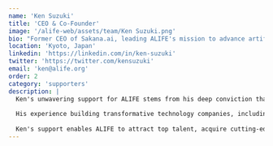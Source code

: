 ```yaml
---
name: 'Ken Suzuki'
title: 'CEO & Co-Founder'
image: '/alife-web/assets/team/Ken Suzuki.png'
bio: "Former CEO of Sakana.ai, leading ALIFE's mission to advance artificial life research"
location: 'Kyoto, Japan'
linkedin: 'https://linkedin.com/in/ken-suzuki'
twitter: 'https://twitter.com/kensuzuki'
email: 'ken@alife.org'
order: 2
category: 'supporters'
description: |
  Ken's unwavering support for ALIFE stems from his deep conviction that artificial life research represents the future of computing. As a visionary entrepreneur, he provides both strategic direction and substantial backing to ensure our mission succeeds.
  
  His experience building transformative technology companies, including his role as former CEO of Sakana.ai, brings invaluable insights to ALIFE's development. Ken understands the challenges of pioneering new technologies and provides the resources and guidance needed to overcome them.
  
  Ken's support enables ALIFE to attract top talent, acquire cutting-edge equipment, and pursue ambitious research initiatives. His commitment to advancing artificial life research ensures that ALIFE can continue pushing the boundaries of what's possible in evolutionary AI and digital organisms.
---
```

